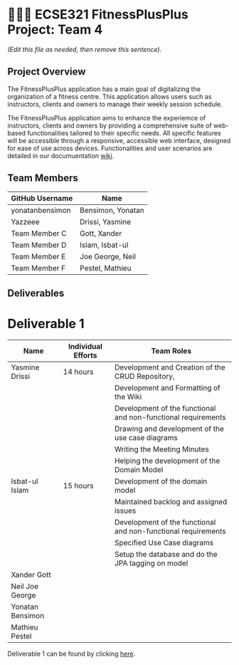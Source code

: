 # 💪➕➕ ECSE321 FitnessPlusPlus Project: Team 4

_(Edit this file as needed, then remove this sentence)._

## Project Overview

The FitnessPlusPlus application has a main goal of digitalizing the organization of a fitness centre. This application allows users such as instructors, clients and owners to manage their weekly session schedule.

The FitnessPlusPlus application aims to enhance the experiemce of instructors, clients and owners by providing a comprehensive suite of web-based functionalities tailored to their specific needs. All specific features will be accessible through a responsive, accessible web interface, designed for ease of use across devices. Functionalities and user scenarios are detailed in our documuentation [wiki](../../wiki).

## Team Members

| GitHub Username |  Name             | 
| --------------- |  ---------------  |
| yonatanbensimon | Bensimon, Yonatan |
| Yazzeee         | Drissi, Yasmine   |
| Team Member C   | Gott, Xander      |
| Team Member D   | Islam, Isbat-ul   |
| Team Member E   | Joe George, Neil  |
| Team Member F   | Pestel, Mathieu   |

## Deliverables

# Deliverable 1

| Name            | Individual Efforts |                Team Roles                                      |
| --------------- | ------------------ | -------------------------------------------------------------- |
| Yasmine Drissi  |       14 hours     |   Development and Creation of the CRUD Repository,             |             
|                 |                    |   Development and Formatting of the Wiki                       |
|                 |                    |   Development of the functional and non-functional requirements|
|                 |                    |   Drawing and development of the use case diagrams             | 
|                 |                    |   Writing the Meeting Minutes                                  |
|                 |                    |   Helping the development of the Domain Model                  |
| Isbat-ul Islam  |  15 hours          |   Development of the domain model                              |
|                 |                    |   Maintained backlog and assigned issues                       |
|                 |                    |   Development of the functional and non-functional requirements|
|                 |                    |   Specified Use Case diagrams                                  |
|                 |                    |   Setup the database and do the JPA tagging on model           |
| Xander Gott     |                    |                                                                |
| Neil Joe George |                    |                                                                |
| Yonatan Bensimon|                    |                                                                |
| Mathieu Pestel  |                    |                                                                |

Deliverable 1 can be found by clicking [here](../../wiki/Deliverable-1).
